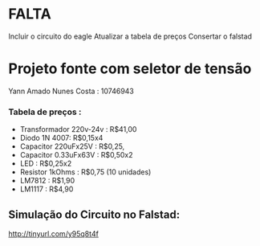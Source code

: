# FALTA
Incluir o circuito do eagle
Atualizar a tabela de preços 
Consertar o falstad


# Projeto fonte com seletor de tensão
Yann Amado Nunes Costa : 10746943


### Tabela de preços : 

- Transformador 220v-24v : R$41,00
- Diodo 1N 4007: R$0,15x4
- Capacitor 220uFx25V : R$0,25,
- Capacitor 0.33uFx63V : R$0,50x2
- LED : R$0,25x2
- Resistor 1kOhms : R$0,75 (10 unidades)
- LM7812 : R$1,90
- LM1117 : R$4,90

## Simulação do Circuito no Falstad:

http://tinyurl.com/y95q8t4f
